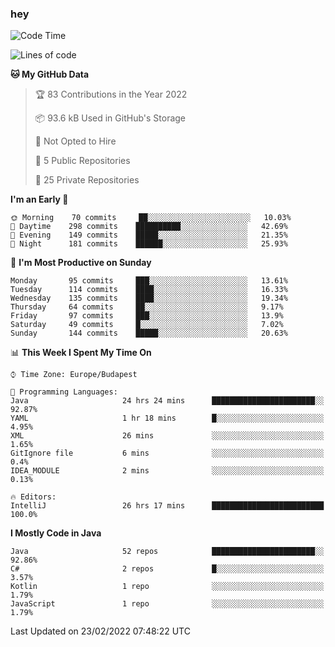 ### hey

<!--START_SECTION:waka-->
![Code Time](http://img.shields.io/badge/Code%20Time-581%20hrs%2023%20mins-blue)

![Lines of code](https://img.shields.io/badge/From%20Hello%20World%20I%27ve%20Written-445%20Thousand%20lines%20of%20code-blue)

**🐱 My GitHub Data** 

> 🏆 83 Contributions in the Year 2022
 > 
> 📦 93.6 kB Used in GitHub's Storage 
 > 
> 🚫 Not Opted to Hire
 > 
> 📜 5 Public Repositories 
 > 
> 🔑 25 Private Repositories  
 > 
**I'm an Early 🐤** 

```text
🌞 Morning    70 commits     ██░░░░░░░░░░░░░░░░░░░░░░░   10.03% 
🌆 Daytime    298 commits    ██████████░░░░░░░░░░░░░░░   42.69% 
🌃 Evening    149 commits    █████░░░░░░░░░░░░░░░░░░░░   21.35% 
🌙 Night      181 commits    ██████░░░░░░░░░░░░░░░░░░░   25.93%

```
📅 **I'm Most Productive on Sunday** 

```text
Monday       95 commits     ███░░░░░░░░░░░░░░░░░░░░░░   13.61% 
Tuesday      114 commits    ████░░░░░░░░░░░░░░░░░░░░░   16.33% 
Wednesday    135 commits    ████░░░░░░░░░░░░░░░░░░░░░   19.34% 
Thursday     64 commits     ██░░░░░░░░░░░░░░░░░░░░░░░   9.17% 
Friday       97 commits     ███░░░░░░░░░░░░░░░░░░░░░░   13.9% 
Saturday     49 commits     █░░░░░░░░░░░░░░░░░░░░░░░░   7.02% 
Sunday       144 commits    █████░░░░░░░░░░░░░░░░░░░░   20.63%

```


📊 **This Week I Spent My Time On** 

```text
⌚︎ Time Zone: Europe/Budapest

💬 Programming Languages: 
Java                     24 hrs 24 mins      ███████████████████████░░   92.87% 
YAML                     1 hr 18 mins        █░░░░░░░░░░░░░░░░░░░░░░░░   4.95% 
XML                      26 mins             ░░░░░░░░░░░░░░░░░░░░░░░░░   1.65% 
GitIgnore file           6 mins              ░░░░░░░░░░░░░░░░░░░░░░░░░   0.4% 
IDEA_MODULE              2 mins              ░░░░░░░░░░░░░░░░░░░░░░░░░   0.13%

🔥 Editors: 
IntelliJ                 26 hrs 17 mins      █████████████████████████   100.0%

```

**I Mostly Code in Java** 

```text
Java                     52 repos            ███████████████████████░░   92.86% 
C#                       2 repos             █░░░░░░░░░░░░░░░░░░░░░░░░   3.57% 
Kotlin                   1 repo              ░░░░░░░░░░░░░░░░░░░░░░░░░   1.79% 
JavaScript               1 repo              ░░░░░░░░░░░░░░░░░░░░░░░░░   1.79%

```



 Last Updated on 23/02/2022 07:48:22 UTC
<!--END_SECTION:waka-->
